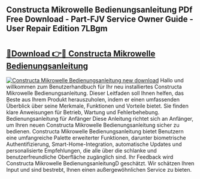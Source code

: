 ## Constructa Mikrowelle Bedienungsanleitung PDf Free Download - Part-FJV Service Owner Guide - User Repair Edition 7LBgm

# <h2><a href="http://df5msq.blite.top/?on=Constructa+Mikrowelle+Bedienungsanleitung">🔗Download 👉🔴 Constructa Mikrowelle Bedienungsanleitung</a></h2>

[![Constructa Mikrowelle Bedienungsanleitung new download](https://i.imgur.com/lujVjoI.png)](http://df5msq.blite.top/?on=Constructa+Mikrowelle+Bedienungsanleitung)
Hallo und willkommen zum Benutzerhandbuch für Ihr neu installiertes Constructa Mikrowelle Bedienungsanleitung. Dieser Leitfaden soll Ihnen helfen, das Beste aus Ihrem Produkt herauszuholen, indem er einen umfassenden Überblick über seine Merkmale, Funktionen und Vorteile bietet. Sie finden klare Anweisungen für Betrieb, Wartung und Fehlerbehebung. Bedienungsanleitung für Anfänger Diese Anleitung richtet sich an Anfänger, um Ihren neuen Constructa Mikrowelle Bedienungsanleitung sicher zu bedienen. Constructa Mikrowelle Bedienungsanleitung bietet Benutzern eine umfangreiche Palette erweiterter Funktionen, darunter biometrische Authentifizierung, Smart-Home-Integration, automatische Updates und personalisierte Empfehlungen, die alle über die schlanke und benutzerfreundliche Oberfläche zugänglich sind. Ihr Feedback wird Constructa Mikrowelle BedienungsanleitungD geschätzt. Wir schätzen Ihren Input und sind bestrebt, Ihnen einen außergewöhnlichen Service zu bieten.
